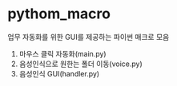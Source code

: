 # pythom_macro

업무 자동화를 위한 GUI를 제공하는 파이썬 매크로 모음

1. 마우스 클릭 자동화(main.py)
2. 음성인식으로 원한는 폴더 이동(voice.py)
3. 음성인식 GUI(handler.py)
